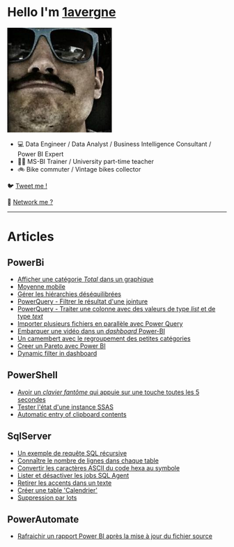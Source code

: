 # Hello I'm [1avergne](https://github.com/1avergne) 

![image](/Images/avatar-1avergne.jpg)

- 💻 Data Engineer / Data Analyst / Business Intelligence Consultant / Power BI Expert
- 👨‍🏫 MS-BI Trainer / University part-time teacher 
- 🚲 Bike commuter / Vintage bikes collector 

🐦 [Tweet me !](https://twitter.com/1avergne)

🤝 [Network me ?](https://www.linkedin.com/in/amaurylavergne/)

---

# Articles

## PowerBi
- [Afficher une catégorie _Total_ dans un graphique](./Articles/PowerBi/20230206-categorie-total.html)
- [Moyenne mobile](./Articles/PowerBi/20230206-moyenne-mobile.html)
- [Gérer les hiérarchies déséquilibrées](./Articles/PowerBi/20230118-hierarchie-desequilibree.html)
- [PowerQuery - Filtrer le résultat d'une jointure](./Articles/PowerBi/20230118-PowerQuery-Filtrer-resultat-jointure.html)
- [PowerQuery - Traiter une colonne avec des valeurs de type _list_ et de type _text_](./Articles/PowerBi/20221005-PowerQuery-Colonne-liste-et-texte.html)
- [Importer plusieurs fichiers en parallèle avec Power Query](./Articles/PowerBi/20221003-import-plusieurs_fichiers.html)
- [Embarquer une vidéo dans un _dashboard_ Power-BI](./Articles/PowerBi/Embarquer-une-vidéo-dans-un-Dashboard-Power-BI.html)
- [Un camembert avec le regroupement des petites catégories](./Articles/PowerBi/Camembert-avec-regroupement.html)
- [Creer un Pareto avec Power BI](./Articles/PowerBi/Créer-un-Pareto.html)
- [Dynamic filter in dashboard](./Articles/PowerBi/Dynamic-filter-in-dashboard.html)

## PowerShell
- [Avoir un _clavier fantôme_ qui appuie sur une touche toutes les 5 secondes](./Articles/PowerShell/20221012-clavier-fantome.html)
- [Tester l'état d'une instance SSAS](./Articles/PowerShell/tester-instance-ssas.html)
- [Automatic entry of clipboard contents](./Articles/PowerShell/Clipboard-automatic-entry.html)

## SqlServer
- [Un exemple de requête SQL récursive](./Articles/SqlServer/20221215-exemple-cte-recursive.html)
- [Connaître le nombre de lignes dans chaque table](./Articles/SqlServer/compter-nombre-lignes.html)
- [Convertir les caractères ASCII du code hexa au symbole](./Articles/SqlServer/convertir-code-hexa-sql.html)
- [Lister et désactiver les jobs SQL Agent](./Articles/SqlServer/Lister-desactiver-jobs-sqlAgent.html)
- [Retirer les accents dans un texte](./Articles/SqlServer/supprimer-accents.html)
- [Créer une table 'Calendrier'](./Articles/SqlServer/creer-calendrier-sql.html)
- [Suppression par lots](./Articles/SqlServer/suppression-lot.html)

## PowerAutomate
- [Rafraichir un rapport Power BI après la mise à jour du fichier source](./Articles/PowerAutomate/20221011-traiter-un-rapport-apres-maj-sharepoint.html)
